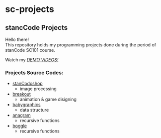 # sc-projects
## stancCode Projects
Hello there!\
This repository holds my programming projects done during the period of stanCode SC101 course.

Watch my *[DEMO VIDEOS!](https://drive.google.com/drive/folders/1cyvBLjFxs6KsHp8WtJJ7AF2rzB3dquvW?usp=sharing)*

### Projects Source Codes:
* [stanCodoshop](https://github.com/shinebook/sc-projects/blob/main/CS101-project/stanCodoshop.py)
  * image processing
* [breakout](https://github.com/shinebook/sc-projects/blob/main/CS101-project/breakout.py)
  * animation & game disigning
* [babygraphics](https://github.com/shinebook/sc-projects/blob/main/CS101-project/babygraphics.py)
  * data structure
* [anagram](https://github.com/shinebook/sc-projects/blob/main/CS101-project/anagram.py)
  * recursive functions
* [boggle](https://github.com/shinebook/sc-projects/blob/main/CS101-project/boggle.py)
  * recursive functions
